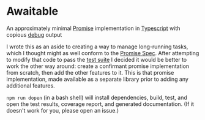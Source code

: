# Awaitable

An approximately minimal [Promise](https://developer.mozilla.org/en-US/docs/Web/JavaScript/Guide/Using_promises) implementation in [Typescript](https://www.typescriptlang.org/) with copious [debug](https://www.npmjs.com/package/debug) output

I wrote this as an aside to creating a way to manage long-running tasks, which I thought might as well conform to the [Promise Spec](https://promisesaplus.com/).  After attempting to modify that code to pass the [test suite](https://github.com/promises-aplus/promises-tests) I decided it would be better to work the other way around: create a confirmant promise implementation from scratch, then add the other features to it.  This is that promise implementation, made available as a separate library prior to adding any additional features.

`npm run dopen` (in a bash shell) will install dependencies, build, test, and open the test results, coverage report, and generated documentation.  (If it doesn't work for you, please open an issue.)
